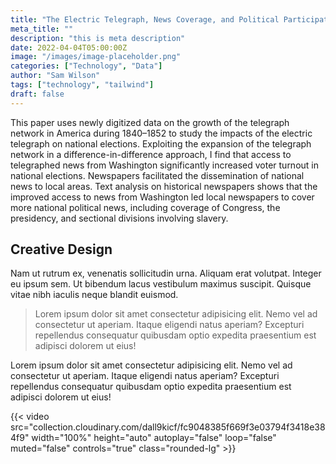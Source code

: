 ```yaml
---
title: "The Electric Telegraph, News Coverage, and Political Participation"
meta_title: ""
description: "this is meta description"
date: 2022-04-04T05:00:00Z
image: "/images/image-placeholder.png"
categories: ["Technology", "Data"]
author: "Sam Wilson"
tags: ["technology", "tailwind"]
draft: false
---
```




This paper uses newly digitized data on the growth of the telegraph network in America during 1840–1852 to study the impacts of the electric telegraph on national elections. Exploiting the expansion of the telegraph network in a difference-in-difference approach, I find that access to telegraphed news from Washington significantly increased voter turnout in national elections. Newspapers facilitated the dissemination of national news to local areas. Text analysis on historical newspapers shows that the improved access to news from Washington led local newspapers to cover more national political news, including coverage of Congress, the presidency, and sectional divisions involving slavery.

## Creative Design

Nam ut rutrum ex, venenatis sollicitudin urna. Aliquam erat volutpat. Integer eu ipsum sem. Ut bibendum lacus vestibulum maximus suscipit. Quisque vitae nibh iaculis neque blandit euismod.

> Lorem ipsum dolor sit amet consectetur adipisicing elit. Nemo vel ad consectetur ut aperiam. Itaque eligendi natus aperiam? Excepturi repellendus consequatur quibusdam optio expedita praesentium est adipisci dolorem ut eius!

Lorem ipsum dolor sit amet consectetur adipisicing elit. Nemo vel ad consectetur ut aperiam. Itaque eligendi natus aperiam? Excepturi repellendus consequatur quibusdam optio expedita praesentium est adipisci dolorem ut eius!

{{< video src="collection.cloudinary.com/dall9kicf/fc9048385f669f3e03794f3418e384f9" width="100%" height="auto" autoplay="false" loop="false" muted="false" controls="true" class="rounded-lg" >}}


